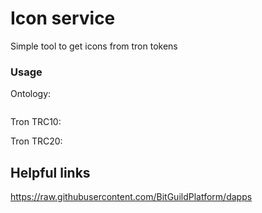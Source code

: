# Icon service
Simple tool to get icons from tron tokens

### Usage

Ontology:

  <img scr="https://icon-service.unifi.report/icon_ont?token=17a58a4a65959c2f567e5063c560f9d09fb81284">

Tron TRC10:
  <img scr="https://icon-service.unifi.report/icon_trc10.php?token=1000001">

Tron TRC20:
  <img scr="https://icon-service.unifi.report/icon_trc20?token=TLvDJcvKJDi3QuHgFbJC6SeTj3UacmtQU3">



## Helpful links
https://raw.githubusercontent.com/BitGuildPlatform/dapps
